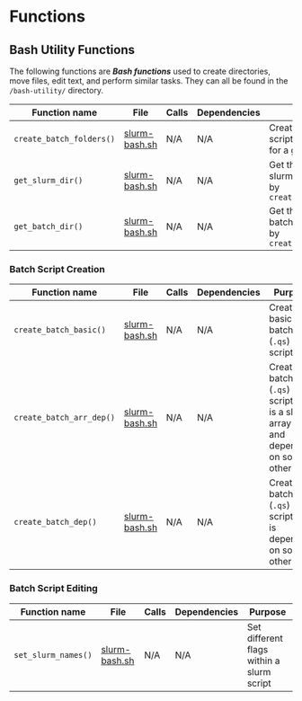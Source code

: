 # Functions 

## Bash Utility Functions
The following functions are ***Bash functions*** used to create directories, move files, edit text, and perform similar tasks. They can all be found in the `/bash-utility/` directory.

| **Function name** | **File** | **Calls** | **Dependencies** | **Purpose**  |
| -------- | ------- | -------- | ------- | ------- |
|`create_batch_folders()` | [slurm-bash.sh](bash-utility/slurm-bash.sh) |N/A | N/A | Create folders for batch scripts and slurm logs for a given run |
|`get_slurm_dir()` | [slurm-bash.sh](bash-utility/slurm-bash.sh) |N/A | N/A | Get the name of the slurm directory created by `create_batch_folders()`|
|`get_batch_dir()` | [slurm-bash.sh](bash-utility/slurm-bash.sh) | N/A | N/A | Get the name of the batch directory created by `create_batch_folders()`  |


### Batch Script Creation
| **Function name** | **File** | **Calls** | **Dependencies** | **Purpose**  |
| -------- | ------- | -------- | ------- | ------- |
|`create_batch_basic()` | [slurm-bash.sh](bash-utility/slurm-bash.sh) |N/A | N/A | Create a basic batch (`.qs`) script |
|`create_batch_arr_dep()` | [slurm-bash.sh](bash-utility/slurm-bash.sh) |N/A | N/A | Create a batch (`.qs`) script that is a slurm array job and dependent on some other job|
|`create_batch_dep()` | [slurm-bash.sh](bash-utility/slurm-bash.sh) | N/A | N/A | Create a batch (`.qs`) script that is dependent on some other job  |

### Batch Script Editing
| **Function name** | **File** | **Calls** | **Dependencies** | **Purpose**  |
| -------- | ------- | -------- | ------- | ------- |
|`set_slurm_names()` | [slurm-bash.sh](bash-utility/slurm-bash.sh) |N/A | N/A | Set different flags within a slurm script |

